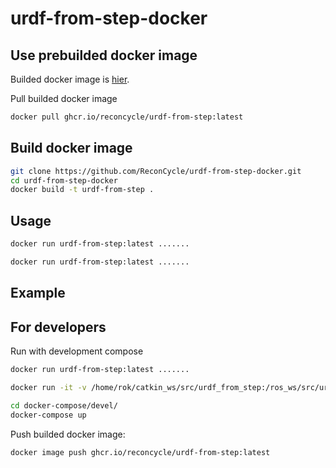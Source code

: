 # urdf-from-step-docker


## Use prebuilded docker image 


Builded docker image is [hier](https://github.com/ReconCycle/urdf-from-step-docker/pkgs/container/urdf-from-step).

Pull builded docker image

```bash
docker pull ghcr.io/reconcycle/urdf-from-step:latest
```

## Build docker image 

```bash
git clone https://github.com/ReconCycle/urdf-from-step-docker.git
cd urdf-from-step-docker
docker build -t urdf-from-step .
```


## Usage

```bash
docker run urdf-from-step:latest .......
```

```bash
docker run urdf-from-step:latest .......
```

## Example


## For developers

Run with development compose

```bash
docker run urdf-from-step:latest .......

docker run -it -v /home/rok/catkin_ws/src/urdf_from_step:/ros_ws/src/urdf_from_step -v /home/rok/Documents/urdf-from-step-examples/examples/robot_arm/input_step_files:/input_step_files -v /home/rok/Documents/urdf-from-step-examples/examples/robot_arm/output_ros_urdf_packages:/output_ros_urdf_packages urdf-from-step:latest
```

```bash
cd docker-compose/devel/
docker-compose up
```





Push builded docker image:

```bash
docker image push ghcr.io/reconcycle/urdf-from-step:latest
```
